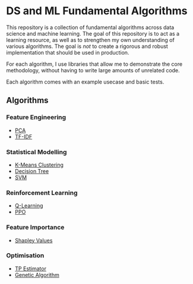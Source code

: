 # DS and ML Fundamental Algorithms
This repository is a collection of fundamental algorithms across data science and machine learning. The goal of this repository is to act as a learning resource, as well as to strengthen my own understanding of various algorithms. The goal is *not* to create a rigorous and robust implementation that should be used in production.

For each algorithm, I use libraries that allow me to demonstrate the core methodology, without having to write large amounts of unrelated code.

Each algorithm comes with an example usecase and basic tests.

## Algorithms
### Feature Engineering
* [PCA](./pca/)
* [TF-IDF](./tf_idf/)
### Statistical Modelling
* [K-Means Clustering](./k-means-clustering/)
* [Decision Tree](./decision_tree)
* [SVM](./svm/)
### Reinforcement Learning
* [Q-Learning](./q_learning/)
* [PPO](./ppo/)
### Feature Importance
* [Shapley Values](./shapley/)
### Optimisation
* [TP Estimator](./tp_estimator/)
* [Genetic Algorithm](./genetic_algorithm/)

